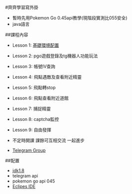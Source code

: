 #齊齊學習寫外掛
* 暫時先用Pokemon Go 0.45api教學(現階段實測比055安全)
* java語言

##課程內容

* Lesson 1: [基礎環境配置](https://github.com/slgphantom/yearyearyear/tree/master/Lesson%201)
* Lesson 2: pgo遊戲登錄及tg機器人功能玩法
* Lesson 3: 帳號IV查詢
* Lesson 4: 飛點遇敵及查看附近精靈
* Lesson 5: 飛點轉stop
* Lesson 6: 飛點查看附近道館
* Lesson 7: 捕捉精靈
* Lesson 8: captcha監控
* Lesson 9: 自由發揮

* 不定時開課 課餘可互相交流 一起進步
* [Telegram Group](https://t.me/joinchat/AAAAAEK4vCfehuLzg6J-JA)



##配置

* [jdk1.8](http://www.oracle.com/technetwork/java/javase/downloads/jdk8-downloads-2133151.html)
* telegram api
* pokemon go api 045
* [Eclipes IDE](https://www.eclipse.org/downloads/download.php?file=/oomph/epp/neon/R2a/eclipse-inst-win64.exe)
